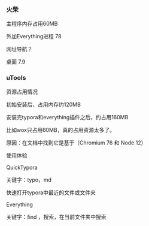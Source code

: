 ### 火柴

主程序内存占用60MB

外加Everything进程 78

网址导航？

桌面 7.9



### uTools

资源占用情况

初始安装后，占用内存约120MB

安装完typora和everything插件之后，约占用160MB

比如wox只占用60MB，真的占用资源太多了。

原因：在文档中找到它是基于（Chromium 76 和 Node 12）



使用体验

QuickTypora

关键字：typo，md

快速打开typora中最近的文件或文件夹

Everything

关键字：find ，搜索，在当前文件夹中搜索

